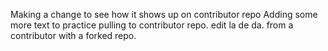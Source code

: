 Making a change to see how it shows up on contributor repo
Adding some more text to practice pulling to contributor repo.
edit la de da. from a contributor with a forked repo. 
